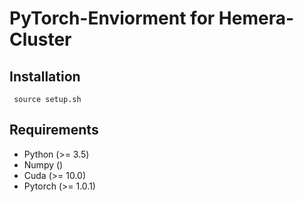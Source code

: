 # PyTorch-Enviorment for Hemera-Cluster

## Installation
```
 source setup.sh 
```


## Requirements 
 - Python (>= 3.5) 
 - Numpy ()
 - Cuda (>= 10.0)
 - Pytorch (>= 1.0.1)
 
